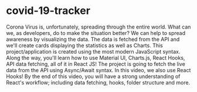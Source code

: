 # covid-19-tracker
Corona Virus is, unfortunately, spreading through the entire world. What can we, as developers, do to make the situation better? We can help to spread awareness by visualizing the data. The data is fetched from the API and we'll create cards displaying the statistics as well as Charts. This project/application is created using the most modern JavaScript syntax. Along the way, you'll learn how to use Material UI, Charts.js, React Hooks, API data fetching, all of it in React JS!  The project is going to fetch the live data from the API using Async/Await syntax. In this video, we also use React Hooks! By the end of this video, you will have a strong understanding of React's workflow; including data fetching, hooks, folder structure and more.
